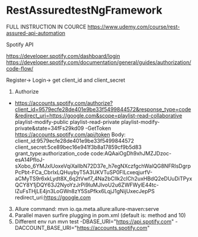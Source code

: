 # RestAssuredtestNgFramework

FULL INSTRUCTION IN COURCE
https://www.udemy.com/course/rest-assured-api-automation

Spotify API

https://developer.spotify.com/dashboard/login
https://developer.spotify.com/documentation/general/guides/authorization/code-flow/

Register-> Login-> get client_id and client_secret

1. Authorize
- https://accounts.spotify.com/authorize?client_id=9579ecfe28de401e9be33f5499844572&response_type=code&redirect_uri=https://google.com&scope=playlist-read-collaborative playlist-modify-public playlist-read-private playlist-modify-private&state=34fFs29kd09
-GetToken  https://accounts.spotify.com/api/token
Body:
  client_id:9579ecfe28de401e9be33f5499844572
  client_secret:5ce89bec16e941f3b8a17859cf9b5d83
  grant_type:authorization_code
  code:AQAaiOgDh9xhJMZJDzoc-esA14PfIoJ-sXobo_6YMJxlUoxeVqiXalIbN72D37e_h7egNXczfgchWalQG8NFRIsDgrpPcPbt-FCa_CbrIxLQHuybyT5A3UKVTuSP0FlLcxeqjurfV-aCMyTS9r6xkLydt8X_6q2tVwf7_4Na2bCIlk2cICh2uxHBdQ2eDUuDiTPyxQCY8Y1jDQY63J2NyoYzJrPi9IuMJlvoU2u6ZWFWylE44tc-lZuFsTHjLE4jn3LoGWn8zY5SsPfkx6LqjJ1gNijUxecJepPS
  redirect_uri:https://google.com
3. Allure command:
   mvn io.qa.meta.allure:allure-maven:serve
4. Parallel
   maven surfire plugging in pom.xml (default is: method and 10)
5. Different env run 
   mvn test -DBASE_URI="https://api.spotify.com" -DACCOUNT_BASE_URI="https://accounts.spotify.com"

